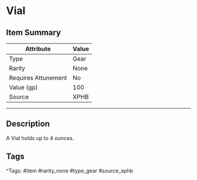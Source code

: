 # Vial

## Item Summary

| Attribute            | Value                        |
|----------------------|------------------------------|
| Type                 | Gear |
| Rarity               | None             |
| Requires Attunement  | No                |
| Value (gp)           | 100    |
| Source               | XPHB |

---

## Description

A Vial holds up to 4 ounces.

## Tags

^Tags: #item #rarity_none #type_gear #source_xphb